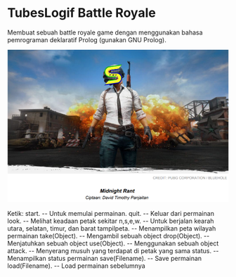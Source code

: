 # TubesLogif Battle Royale

Membuat sebuah battle royale game dengan menggunakan bahasa pemrograman
deklaratif Prolog (gunakan GNU Prolog).

![alt text](https://github.com/CLoouis/TubesLogif/blob/master/tubes.PNG)

Ketik:
start. -- Untuk memulai permainan. 
quit. -- Keluar dari permainan
look. -- Melihat keadaan petak sekitar
n,s,e,w. -- Untuk berjalan kearah utara, selatan, timur, dan barat
tampilpeta. -- Menampilkan peta wilayah permainan
take(Object). -- Mengambil sebuah object
drop(Object). -- Menjatuhkan sebuah object
use(Object). -- Menggunakan sebuah object
attack. -- Menyerang musuh yang terdapat di petak yang sama
status. -- Menampilkan status permainan
save(Filename). -- Save permainan
load(Filename). -- Load permainan sebelumnya

